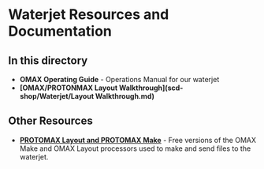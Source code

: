 # Waterjet Resources and Documentation

## In this directory
 * **OMAX Operating Guide** - Operations Manual for our waterjet
 * **[OMAX/PROTONMAX Layout Walkthrough](scd-shop/Waterjet/Layout Walkthrough.md)**

## Other Resources
 * **[PROTOMAX Layout and PROTOMAX Make](https://www.omax.com/libraries/omax/download/)** - Free versions of the OMAX Make and OMAX Layout processors used to make and send files to the waterjet. 
